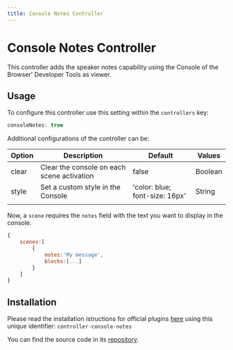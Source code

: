 ```yaml
---
title: Console Notes Controller
---
```


# Console Notes Controller


This controller adds the speaker notes capability using the Console of the Browser' Developer Tools as viewer.


## Usage

To configure this controller use this setting within the `controllers` key:

```js
consoleNotes: true
```

Additional configurations of the controller can be:

| Option | Description                                | Default                        | Values  |
| ------ | ------------------------------------------ | ------------------------------ | ------- |
| clear  | Clear the console on each scene activation | false                          | Boolean |
| style  | Set a custom style in the Console          | 'color: blue; font-size: 16px' | String  |
|        |                                            |                                |         |




Now, a `scene` requires the `notes` field with the text you want to display in the console.

```js
{
    scenes:[
        {
            notes:'My message',
            blocks:[...]
        }
    ]
}
```



## Installation


Please read the installation istructions for official plugins [here](/plugins/installation) using this unique identifier: `controller-console-notes`

You can find the source code in its [repository](https://github.com/presenta-software/presenta-controller-console-notes).




